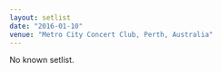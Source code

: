 ```yaml
---
layout: setlist
date: "2016-01-10"
venue: "Metro City Concert Club, Perth, Australia"
---
```


No known setlist.

